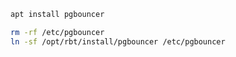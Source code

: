 ```bash
apt install pgbouncer
```

```bash
rm -rf /etc/pgbouncer
ln -sf /opt/rbt/install/pgbouncer /etc/pgbouncer
```
